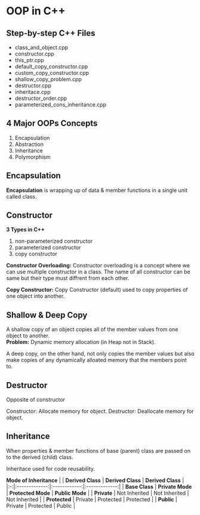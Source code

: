 # OOP in C++

## Step-by-step C++ Files
- class_and_object.cpp
- constructor.cpp
- this_ptr.cpp
- default_copy_constructor.cpp
- custom_copy_constructor.cpp
- shallow_copy_problem.cpp
- destructor.cpp
- inheritace.cpp
- destructor_order.cpp
- parameterized_cons_inheritance.cpp

## 4 Major OOPs Concepts
1. Encapsulation
2. Abstraction
3. Inheritance
4. Polymorphism

## Encapsulation
**Encapsulation** is wrapping up of data & member functions in a single unit called class.

## Constructor
**3 Types in C++**
1. non-parameterized constructor
2. parameterized constructor
3. copy constructor

**Constructor Overloading:**
Constructor overloading is a concept where we can use multiple constructor in a class. The name of all constructor can be same but their type must diffrent from each other.

**Copy Constructor:**
Copy Constructor (default) used to copy properties of one object into another.

## Shallow & Deep Copy
A shallow copy of an object copies all of the member values from one object to another.  
**Problem:** Dynamic memory allocation (in Heap not in Stack).
  
A deep copy, on the other hand, not only copies the member values but also make copies of any dynamically alloated memory that the members point to.

## Destructor
Opposite of constructor
  
Constructor: Allocate memory for object.
Destructor: Deallocate memory for object.

## Inheritance
When properties & member functions of base (parent) class are passed on to the derived (child) class.
  
Inheritace used for code reusability.

**Mode of Inheritance**
|  | **Derived Class** | **Derived Class** | **Derived Class** |
|:-:|:-------------:|:------------:|:-------------:|
| **Base Class** | **Private Mode** | **Protected Mode** | **Public Mode** |
| **Private** | Not Inherited | Not Inherited | Not Inherited |
| **Protected** | Private | Protected | Protected |
| **Public** | Private | Protected | Public |